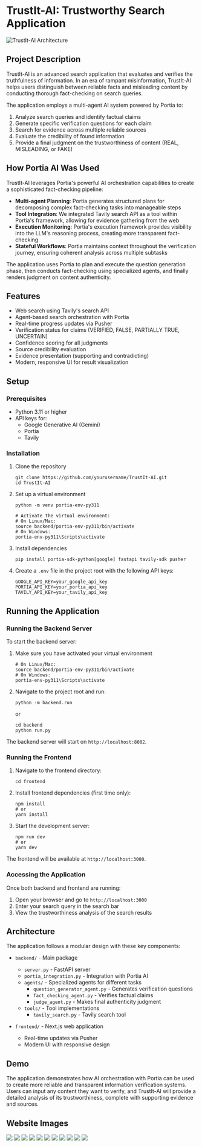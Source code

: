 # TrustIt-AI: Trustworthy Search Application

![TrustIt-AI Architecture](images/architecture.png)

## Project Description

TrustIt-AI is an advanced search application that evaluates and verifies the truthfulness of information. In an era of rampant misinformation, TrustIt-AI helps users distinguish between reliable facts and misleading content by conducting thorough fact-checking on search queries.

The application employs a multi-agent AI system powered by Portia to:
1. Analyze search queries and identify factual claims
2. Generate specific verification questions for each claim
3. Search for evidence across multiple reliable sources
4. Evaluate the credibility of found information
5. Provide a final judgment on the trustworthiness of content (REAL, MISLEADING, or FAKE)

## How Portia AI Was Used

TrustIt-AI leverages Portia's powerful AI orchestration capabilities to create a sophisticated fact-checking pipeline:

- **Multi-agent Planning**: Portia generates structured plans for decomposing complex fact-checking tasks into manageable steps
- **Tool Integration**: We integrated Tavily search API as a tool within Portia's framework, allowing for evidence gathering from the web
- **Execution Monitoring**: Portia's execution framework provides visibility into the LLM's reasoning process, creating more transparent fact-checking
- **Stateful Workflows**: Portia maintains context throughout the verification journey, ensuring coherent analysis across multiple subtasks

The application uses Portia to plan and execute the question generation phase, then conducts fact-checking using specialized agents, and finally renders judgment on content authenticity.

## Features

- Web search using Tavily's search API
- Agent-based search orchestration with Portia
- Real-time progress updates via Pusher
- Verification status for claims (VERIFIED, FALSE, PARTIALLY TRUE, UNCERTAIN)
- Confidence scoring for all judgments
- Source credibility evaluation
- Evidence presentation (supporting and contradicting)
- Modern, responsive UI for result visualization

## Setup

### Prerequisites

- Python 3.11 or higher
- API keys for:
  - Google Generative AI (Gemini)
  - Portia
  - Tavily

### Installation

1. Clone the repository

   ```
   git clone https://github.com/yourusername/TrustIt-AI.git
   cd TrustIt-AI
   ```

2. Set up a virtual environment

   ```
   python -m venv portia-env-py311
   
   # Activate the virtual environment:
   # On Linux/Mac:
   source backend/portia-env-py311/bin/activate
   # On Windows:
   portia-env-py311\Scripts\activate
   ```

4. Install dependencies

   ```
   pip install portia-sdk-python[google] fastapi tavily-sdk pusher
   ```

5. Create a `.env` file in the project root with the following API keys:
   ```
   GOOGLE_API_KEY=your_google_api_key
   PORTIA_API_KEY=your_portia_api_key
   TAVILY_API_KEY=your_tavily_api_key
   ```

## Running the Application

### Running the Backend Server

To start the backend server:

1. Make sure you have activated your virtual environment
   ```
   # On Linux/Mac:
   source backend/portia-env-py311/bin/activate
   # On Windows:
   portia-env-py311\Scripts\activate
   ```

2. Navigate to the project root and run:
   ```
   python -m backend.run
   ```
   or
   ```
   cd backend
   python run.py
   ```

The backend server will start on `http://localhost:8002`.

### Running the Frontend

1. Navigate to the frontend directory:
   ```
   cd frontend
   ```

2. Install frontend dependencies (first time only):
   ```
   npm install
   # or
   yarn install
   ```

3. Start the development server:
   ```
   npm run dev
   # or
   yarn dev
   ```

The frontend will be available at `http://localhost:3000`.

### Accessing the Application

Once both backend and frontend are running:
1. Open your browser and go to `http://localhost:3000`
2. Enter your search query in the search bar
3. View the trustworthiness analysis of the search results

## Architecture

The application follows a modular design with these key components:

- `backend/` - Main package
  - `server.py` - FastAPI server
  - `portia_integration.py` - Integration with Portia AI
  - `agents/` - Specialized agents for different tasks
    - `question_generator_agent.py` - Generates verification questions
    - `fact_checking_agent.py` - Verifies factual claims
    - `judge_agent.py` - Makes final authenticity judgment
  - `tools/` - Tool implementations
    - `tavily_search.py` - Tavily search tool
  
- `frontend/` - Next.js web application
  - Real-time updates via Pusher
  - Modern UI with responsive design

## Demo

The application demonstrates how AI orchestration with Portia can be used to create more reliable and transparent information verification systems. Users can input any content they want to verify, and TrustIt-AI will provide a detailed analysis of its trustworthiness, complete with supporting evidence and sources.

## Website Images

![](images/Screenshot%202025-04-13%20093056.png)
![](images/Screenshot%202025-04-13%20093105.png)
![](images/Screenshot%202025-04-13%20093134.png)
![](images/Screenshot%202025-04-13%20092622.png)
![](images/Screenshot%202025-04-13%20092353.png)
![](images/Screenshot%202025-04-13%20092442.png)
![](images/Screenshot%202025-04-13%20092459.png)
![](images/Screenshot%202025-04-13%20092515.png)
![](images/Screenshot%202025-04-13%20092036.png)
![](images/Screenshot%202025-04-13%20092052.png)
![](images/Screenshot%202025-04-13%20102304.png)



